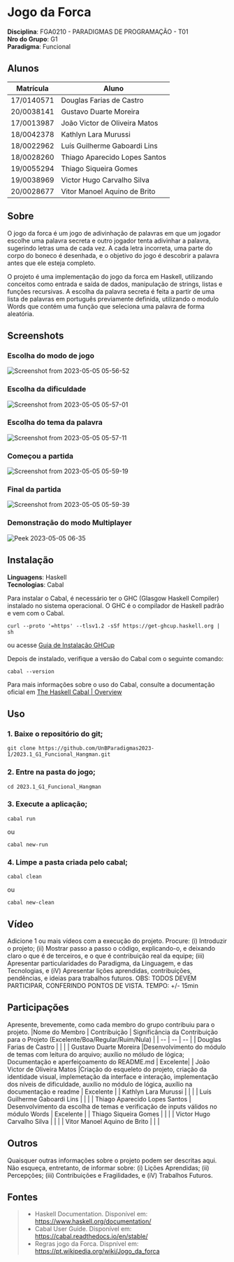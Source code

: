 # Jogo da Forca

**Disciplina**: FGA0210 - PARADIGMAS DE PROGRAMAÇÃO - T01 <br>
**Nro do Grupo**: G1<br>
**Paradigma**: Funcional<br>

## Alunos
|Matrícula | Aluno |
| -- | -- |
| 17/0140571  |  Douglas Farias de Castro      |
| 20/0038141  |  Gustavo Duarte Moreira        |
| 17/0013987  |  João Victor de Oliveira Matos |
| 18/0042378  |  Kathlyn Lara Murussi          |
| 18/0022962  |  Luís Guilherme Gaboardi Lins  |
| 18/0028260  |  Thiago Aparecido Lopes Santos |
| 19/0055294  |  Thiago Siqueira Gomes         |
| 19/0038969  |  Victor Hugo Carvalho Silva    |
| 20/0028677  |  Vitor Manoel Aquino de Brito  |

## Sobre
O jogo da forca é um jogo de adivinhação de palavras em que um jogador escolhe uma palavra secreta e outro jogador tenta adivinhar a palavra, sugerindo letras uma de cada vez. A cada letra incorreta, uma parte do corpo do boneco é desenhada, e o objetivo do jogo é descobrir a palavra antes que ele esteja completo.

O projeto é uma implementação do jogo da forca em Haskell, utilizando conceitos como entrada e saída de dados, manipulação de strings, listas e funções recursivas. A escolha da palavra secreta é feita a partir de uma lista de palavras em português previamente definida, utilizando o modulo Words que contém uma função que seleciona uma palavra de forma aleatória.

## Screenshots
### Escolha do modo de jogo
![Screenshot from 2023-05-05 05-56-52](https://user-images.githubusercontent.com/69691521/236421181-8c20954a-602f-4336-9960-94f43e694388.png)
### Escolha da dificuldade
![Screenshot from 2023-05-05 05-57-01](https://user-images.githubusercontent.com/69691521/236421208-9d4371cb-bd5e-436e-9eb3-402ab9114cc4.png)
### Escolha do tema da palavra
![Screenshot from 2023-05-05 05-57-11](https://user-images.githubusercontent.com/69691521/236421216-cf557f6a-dd67-4cb6-afbd-ca7b4399285b.png)
### Começou a partida
![Screenshot from 2023-05-05 05-59-19](https://user-images.githubusercontent.com/69691521/236421227-df1708ba-2eea-4e7e-bbd6-3e2ab40fe459.png)
### Final da partida
![Screenshot from 2023-05-05 05-59-39](https://user-images.githubusercontent.com/69691521/236421236-efef4390-6be9-414f-ab72-2628631e250e.png)
### Demonstração do modo Multiplayer
![Peek 2023-05-05 06-35](https://user-images.githubusercontent.com/69691521/236424539-082695b0-08cc-4528-9909-c3fb5ad33e53.gif)

## Instalação
**Linguagens**: Haskell<br>
**Tecnologias**: Cabal<br>

Para instalar o Cabal, é necessário ter o GHC (Glasgow Haskell Compiler) instalado no sistema operacional. O GHC é o compilador de Haskell padrão e vem com o Cabal.

```
curl --proto '=https' --tlsv1.2 -sSf https://get-ghcup.haskell.org | sh
```
ou acesse [Guia de Instalação GHCup](https://www.haskell.org/ghcup)

Depois de instalado, verifique a versão do Cabal com o seguinte comando:

```
cabal --version
```
Para mais informações sobre o uso do Cabal, consulte a documentação oficial em [The Haskell Cabal | Overview](https://www.haskell.org/cabal/)

## Uso

### 1. Baixe o repositório do git;
```
git clone https://github.com/UnBParadigmas2023-1/2023.1_G1_Funcional_Hangman.git
```

### 2. Entre na pasta do jogo;
```
cd 2023.1_G1_Funcional_Hangman
```

### 3. Execute a aplicação;
```
cabal run
```
ou
```
cabal new-run
```
### 4. Limpe a pasta criada pelo cabal;
```
cabal clean
```
ou
```
cabal new-clean
```


## Vídeo
Adicione 1 ou mais vídeos com a execução do projeto.
Procure:
(i) Introduzir o projeto;
(ii) Mostrar passo a passo o código, explicando-o, e deixando claro o que é de terceiros, e o que é contribuição real da equipe;
(iii) Apresentar particularidades do Paradigma, da Linguagem, e das Tecnologias, e
(iV) Apresentar lições aprendidas, contribuições, pendências, e ideias para trabalhos futuros.
OBS: TODOS DEVEM PARTICIPAR, CONFERINDO PONTOS DE VISTA.
TEMPO: +/- 15min

## Participações
Apresente, brevemente, como cada membro do grupo contribuiu para o projeto.
|Nome do Membro | Contribuição | Significância da Contribuição para o Projeto (Excelente/Boa/Regular/Ruim/Nula) |
| -- | -- | -- |
|  Douglas Farias de Castro      | | |
|  Gustavo Duarte Moreira        |Desenvolvimento do módulo de temas com leitura do arquivo; auxílio no móludo de lógica; Documentação e aperfeiçoamento do README.md | Excelente|
|  João Victor de Oliveira Matos |Criação do esqueleto do projeto, criação da identidade visual, implemetação da interface e interação, implementação dos níveis de dificuldade, auxílio no módulo de lógica, auxílio na documentação e readme | Excelente |
|  Kathlyn Lara Murussi          | | |
|  Luís Guilherme Gaboardi Lins  | | |
|  Thiago Aparecido Lopes Santos | Desenvolvimento da escolha de temas e verificação de inputs válidos no módulo Words | Excelente |
|  Thiago Siqueira Gomes         | | |
|  Victor Hugo Carvalho Silva    | | |
|  Vitor Manoel Aquino de Brito  | | |

## Outros
Quaisquer outras informações sobre o projeto podem ser descritas aqui. Não esqueça, entretanto, de informar sobre:
(i) Lições Aprendidas;
(ii) Percepções;
(iii) Contribuições e Fragilidades, e
(iV) Trabalhos Futuros.

## Fontes
> - Haskell Documentation. Disponível em: https://www.haskell.org/documentation/
> - Cabal User Guide. Disponível em: https://cabal.readthedocs.io/en/stable/
> - Regras jogo da Forca. Dispnível em: https://pt.wikipedia.org/wiki/Jogo_da_forca
